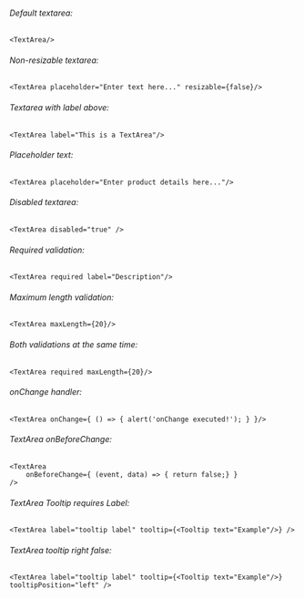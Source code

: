 ###### Default textarea:

    <TextArea/>

###### Non-resizable textarea:

	<TextArea placeholder="Enter text here..." resizable={false}/>

###### Textarea with label above:

    <TextArea label="This is a TextArea"/>

###### Placeholder text:

    <TextArea placeholder="Enter product details here..."/>

###### Disabled textarea:

    <TextArea disabled="true" />

###### Required validation:

    <TextArea required label="Description"/>

###### Maximum length validation:

    <TextArea maxLength={20}/>

###### Both validations at the same time:

    <TextArea required maxLength={20}/>

###### onChange handler:

    <TextArea onChange={ () => { alert('onChange executed!'); } }/>

###### TextArea onBeforeChange:

    <TextArea 
        onBeforeChange={ (event, data) => { return false;} }
    />

###### TextArea Tooltip requires Label:

    <TextArea label="tooltip label" tooltip={<Tooltip text="Example"/>} />
    
###### TextArea tooltip right false:

    <TextArea label="tooltip label" tooltip={<Tooltip text="Example"/>} tooltipPosition="left" />
